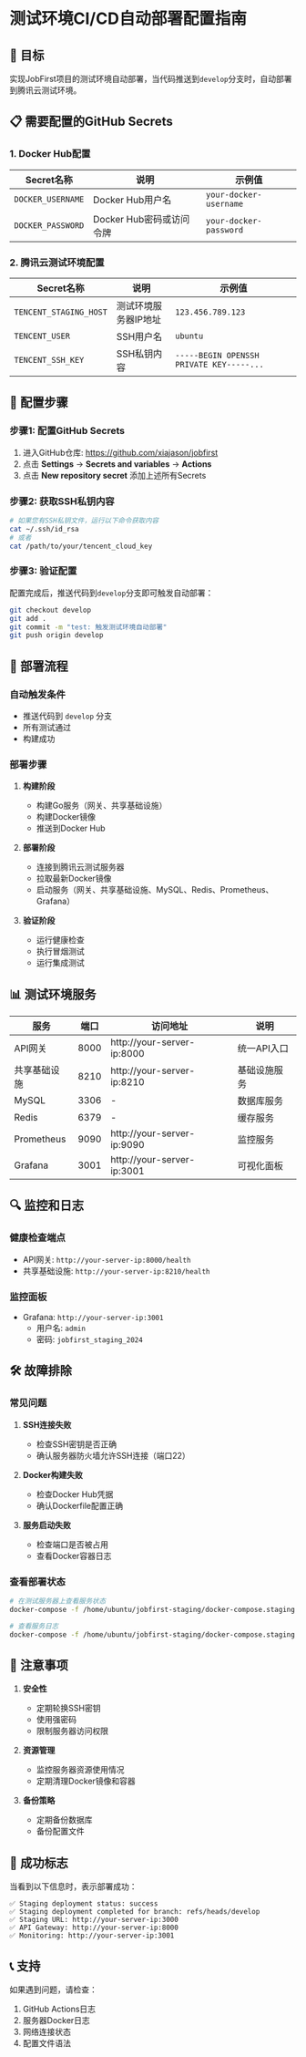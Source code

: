 # 测试环境CI/CD自动部署配置指南

## 🎯 目标
实现JobFirst项目的测试环境自动部署，当代码推送到`develop`分支时，自动部署到腾讯云测试环境。

## 📋 需要配置的GitHub Secrets

### 1. Docker Hub配置
| Secret名称 | 说明 | 示例值 |
|------------|------|--------|
| `DOCKER_USERNAME` | Docker Hub用户名 | `your-docker-username` |
| `DOCKER_PASSWORD` | Docker Hub密码或访问令牌 | `your-docker-password` |

### 2. 腾讯云测试环境配置
| Secret名称 | 说明 | 示例值 |
|------------|------|--------|
| `TENCENT_STAGING_HOST` | 测试环境服务器IP地址 | `123.456.789.123` |
| `TENCENT_USER` | SSH用户名 | `ubuntu` |
| `TENCENT_SSH_KEY` | SSH私钥内容 | `-----BEGIN OPENSSH PRIVATE KEY-----...` |

## 🔧 配置步骤

### 步骤1: 配置GitHub Secrets
1. 进入GitHub仓库: https://github.com/xiajason/jobfirst
2. 点击 **Settings** → **Secrets and variables** → **Actions**
3. 点击 **New repository secret** 添加上述所有Secrets

### 步骤2: 获取SSH私钥内容
```bash
# 如果您有SSH私钥文件，运行以下命令获取内容
cat ~/.ssh/id_rsa
# 或者
cat /path/to/your/tencent_cloud_key
```

### 步骤3: 验证配置
配置完成后，推送代码到`develop`分支即可触发自动部署：
```bash
git checkout develop
git add .
git commit -m "test: 触发测试环境自动部署"
git push origin develop
```

## 🚀 部署流程

### 自动触发条件
- 推送代码到 `develop` 分支
- 所有测试通过
- 构建成功

### 部署步骤
1. **构建阶段**
   - 构建Go服务（网关、共享基础设施）
   - 构建Docker镜像
   - 推送到Docker Hub

2. **部署阶段**
   - 连接到腾讯云测试服务器
   - 拉取最新Docker镜像
   - 启动服务（网关、共享基础设施、MySQL、Redis、Prometheus、Grafana）

3. **验证阶段**
   - 运行健康检查
   - 执行冒烟测试
   - 运行集成测试

## 📊 测试环境服务

| 服务 | 端口 | 访问地址 | 说明 |
|------|------|----------|------|
| API网关 | 8000 | http://your-server-ip:8000 | 统一API入口 |
| 共享基础设施 | 8210 | http://your-server-ip:8210 | 基础设施服务 |
| MySQL | 3306 | - | 数据库服务 |
| Redis | 6379 | - | 缓存服务 |
| Prometheus | 9090 | http://your-server-ip:9090 | 监控服务 |
| Grafana | 3001 | http://your-server-ip:3001 | 可视化面板 |

## 🔍 监控和日志

### 健康检查端点
- API网关: `http://your-server-ip:8000/health`
- 共享基础设施: `http://your-server-ip:8210/health`

### 监控面板
- Grafana: `http://your-server-ip:3001`
  - 用户名: `admin`
  - 密码: `jobfirst_staging_2024`

## 🛠️ 故障排除

### 常见问题
1. **SSH连接失败**
   - 检查SSH密钥是否正确
   - 确认服务器防火墙允许SSH连接（端口22）

2. **Docker构建失败**
   - 检查Docker Hub凭据
   - 确认Dockerfile配置正确

3. **服务启动失败**
   - 检查端口是否被占用
   - 查看Docker容器日志

### 查看部署状态
```bash
# 在测试服务器上查看服务状态
docker-compose -f /home/ubuntu/jobfirst-staging/docker-compose.staging.yml ps

# 查看服务日志
docker-compose -f /home/ubuntu/jobfirst-staging/docker-compose.staging.yml logs -f
```

## 📝 注意事项

1. **安全性**
   - 定期轮换SSH密钥
   - 使用强密码
   - 限制服务器访问权限

2. **资源管理**
   - 监控服务器资源使用情况
   - 定期清理Docker镜像和容器

3. **备份策略**
   - 定期备份数据库
   - 备份配置文件

## 🎉 成功标志

当看到以下信息时，表示部署成功：
```
✅ Staging deployment status: success
✅ Staging deployment completed for branch: refs/heads/develop
✅ Staging URL: http://your-server-ip:3000
✅ API Gateway: http://your-server-ip:8000
✅ Monitoring: http://your-server-ip:3001
```

## 📞 支持

如果遇到问题，请检查：
1. GitHub Actions日志
2. 服务器Docker日志
3. 网络连接状态
4. 配置文件语法
